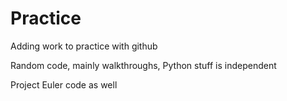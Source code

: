 # Practice
Adding work to practice with github

Random code, mainly walkthroughs, Python stuff is independent

Project Euler code as well
